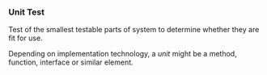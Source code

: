 ### Unit Test
Test of the smallest testable parts of system to determine whether they are fit for use.

Depending on implementation technology, a _unit_ might be a method, function, interface or similar element.

